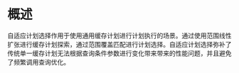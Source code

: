 # 概述<a name="ZH-CN_TOPIC_0000001367634813"></a>

自适应计划选择作用于使用通用缓存计划进行计划执行的场景。通过使用范围线性扩张进行缓存计划探索，通过范围覆盖匹配进行计划选择。自适应计划选择弥补了传统单一缓存计划无法根据查询条件参数进行变化带来带来的性能问题，并且避免了频繁调用查询优化。

